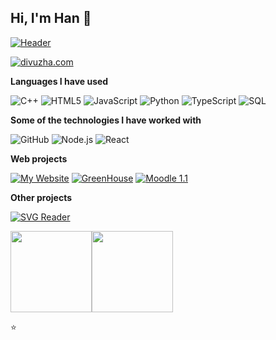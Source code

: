 ## Hi, I'm Han 👋

[![Header](https://i.pinimg.com/originals/6f/04/0b/6f040b4a4db555dd98a603a81872ecdf.gif)](https://www.youtube.com/watch?v=hu8VcmkM0yI)

[![divuzha.com](https://img.shields.io/badge/-ADAMALSTON.COM-000000?style=for-the-badge&logo=react&logoColor=white)](https://www.divuzha.com/) 

**Languages I have used**

![C++](https://img.shields.io/badge/-C++-000000?style=flat&logo=C%2B%2B&logoColor=00599C)
![HTML5](https://img.shields.io/badge/-HTML5-000000?style=flat&logo=HTML5)
![JavaScript](https://img.shields.io/badge/-JavaScript-000000?style=flat&logo=javascript)
![Python](https://img.shields.io/badge/-Python-000000?style=flat&logo=python)
![TypeScript](https://img.shields.io/badge/-TypeScript-000000?style=flat&logo=typescript&logoColor=007ACC)
![SQL](https://img.shields.io/badge/-SQL-000000?style=flat&logo=MySQL)

**Some of the technologies I have worked with**

![GitHub](https://img.shields.io/badge/-GitHub-000000?style=flat&logo=github&logoColor=FFFFFF)
![Node.js](https://img.shields.io/badge/-Node.js-000000?style=flat&logo=node.js&logoColor=339933)
![React](https://img.shields.io/badge/-React-000000?style=flat&logo=React&logoColor=61DAFB)

**Web projects**

[![My Website](https://img.shields.io/badge/-🧬&nbsp;&nbsp;My&nbsp;Website-000000?style=flat)](https://github.com/divuzha/personal-portfolio-website)
[![GreenHouse](https://img.shields.io/badge/-🦠&nbsp;COVID&#8209;19&nbsp;Dashboard-000000?style=flat)](https://github.com/bald2510/22CLC08_IoT_GreenHouse_HKT)
[![Moodle 1.1](https://img.shields.io/badge/-📰&nbsp;&nbsp;Summarizer-000000?style=flat)](https://github.com/hauvanvn/Moodle1.1)

**Other projects**

[![SVG Reader](https://img.shields.io/badge/-🌈&nbsp;&nbsp;RGB&nbsp;Text&nbsp;Colorizer-000000?style=flat)](https://github.com/CISTILY/SVG_Renderer_Team-6)

<img align="" height='130px' src="https://github-readme-stats.vercel.app/api?username=divuzha&hide_title=true&show_icons=true&include_all_commits=true&line_height=21&bg_color=0,EC6C6C,FFD479,FFFC79,73FA79&theme=graywhite" /><img align="" height='130px' src="https://github-readme-stats.vercel.app/api/top-langs/?username=divuzha&hide_title=true&layout=compact&bg_color=0,73FA79,73FDFF,7A81FF&theme=graywhite" />

⭐️
